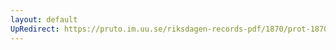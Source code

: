 ```yaml
---
layout: default
UpRedirect: https://pruto.im.uu.se/riksdagen-records-pdf/1870/prot-1870--ak--423/prot-1870--ak--423_055.pdf
---
```

